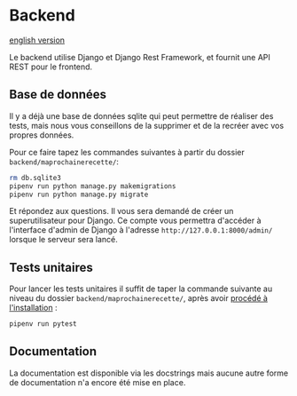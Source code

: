 # Backend

[english version](README_en.md)

Le backend utilise Django et Django Rest Framework, et fournit une API REST pour le frontend.

## Base de données

Il y a déjà une base de données sqlite qui peut permettre de réaliser des tests, mais nous vous conseillons de la supprimer et de la recréer avec vos propres données.

Pour ce faire tapez les commandes suivantes à partir du dossier `backend/maprochainerecette/`:

```bash
rm db.sqlite3
pipenv run python manage.py makemigrations
pipenv run python manage.py migrate
```

Et répondez aux questions. Il vous sera demandé de créer un superutilisateur pour Django. Ce compte vous permettra d'accéder à l'interface d'admin de Django à l'adresse `http://127.0.0.1:8000/admin/` lorsque le serveur sera lancé.

## Tests unitaires

Pour lancer les tests unitaires il suffit de taper la commande suivante au niveau du dossier `backend/maprochainerecette/`, après avoir [procédé à l'installation](../README.md#backend) :

```bash
pipenv run pytest
```

## Documentation

La documentation est disponible via les docstrings mais aucune autre forme de documentation n'a encore été mise en place.
